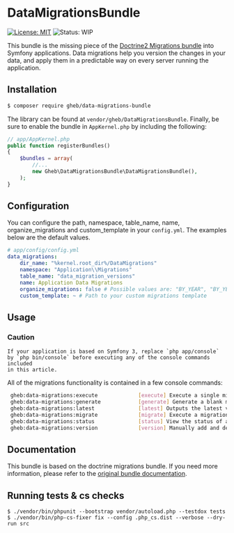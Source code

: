 # DataMigrationsBundle

[![License: MIT](https://img.shields.io/badge/License-MIT-yellow.svg)](https://opensource.org/licenses/MIT)
![Status: WIP](https://img.shields.io/badge/status-WIP-red.svg)

This bundle is the missing piece of the [Doctrine2 Migrations bundle](https://symfony.com/doc/master/bundles/DoctrineMigrationsBundle/index.html)
into Symfony applications. Data migrations help you version the changes in your data, and apply them in a predictable way on every server running the application.

## Installation

```sh
$ composer require gheb/data-migrations-bundle
```

The library can be found  at ``vendor/gheb/DataMigrationsBundle``.
Finally, be sure to enable the bundle in ``AppKernel.php`` by including the following:

```php
// app/AppKernel.php
public function registerBundles()
{
    $bundles = array(
        //...
        new Gheb\DataMigrationsBundle\DataMigrationsBundle(),
    );
}
```

## Configuration

You can configure the path, namespace, table_name, name, organize_migrations and custom_template in your ``config.yml``. The examples below are the default values.

```yml
# app/config/config.yml
data_migrations:
    dir_name: "%kernel.root_dir%/DataMigrations"
    namespace: "Application\\Migrations"
    table_name: "data_migration_versions"
    name: Application Data Migrations
    organize_migrations: false # Possible values are: "BY_YEAR", "BY_YEAR_AND_MONTH", false
    custom_template: ~ # Path to your custom migrations template
```

## Usage

### Caution

    If your application is based on Symfony 3, replace `php app/console` by `php bin/console` before executing any of the console commands included
    in this article.

All of the migrations functionality is contained in a few console commands:

```bash
 gheb:data-migrations:execute             [execute] Execute a single migration version up or down manually.
 gheb:data-migrations:generate            [generate] Generate a blank migration class.
 gheb:data-migrations:latest              [latest] Outputs the latest version number
 gheb:data-migrations:migrate             [migrate] Execute a migration to a specified version or the latest available version.
 gheb:data-migrations:status              [status] View the status of a set of migrations.
 gheb:data-migrations:version             [version] Manually add and delete migration versions from the version table.
```

## Documentation

This bundle is based on the doctrine migrations bundle.
If you need more information, please refer to the [original bundle documentation](https://symfony.com/doc/current/bundles/DoctrineMigrationsBundle/index.html).

## Running tests & cs checks

`$ ./vendor/bin/phpunit --bootstrap vendor/autoload.php --testdox tests`
`$ ./vendor/bin/php-cs-fixer fix --config .php_cs.dist --verbose --dry-run src`
